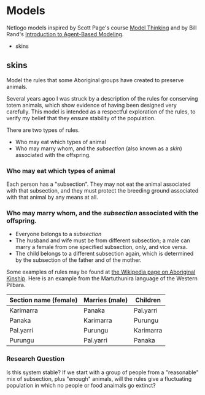 # Models
Netlogo models inspired by Scott Page's course [Model Thinking](https://www.coursera.org/course/modelthinking) and by Bill Rand's [Introduction to Agent-Based Modeling](https://www.complexityexplorer.org/courses/23-introduction-to-agent-based-modeling).
 * skins

## skins

Model the rules that some Aboriginal groups have created to preserve animals.

Several years agoo I was struck by a description of the rules for conserving totem animals, which show evidence of having been designed very carefully. This model is intended as a respectful exploration of the rules, to verify my belief that they ensure stability of the population.

There are two types of rules.

 * Who may eat which types of animal
 * Who may marry whom, and the *subsection* (also known as a *skin*) associated with the offspring.

### Who may eat which types of animal

Each person has a "subsection". They may not eat the animal associated with that subsection, and they must protect the breeding ground associated with that animal by any means at all.

### Who may marry whom, and the *subsection* associated with the offspring.

 * Everyone belongs to a *subsection*
 * The husband and wife must be from different subsection; a male can marry a female from one specified subsection, only, and vice versa.
 * The child belongs to a different subsection again, which is determined by the subsection of the father and of the mother.

Some examples of rules may be found at [the Wikipedia page on Aboriginal Kinship](http://en.wikipedia.org/wiki/Australian_Aboriginal_kinship). Here is an example from the Martuthunira language of the Western Pilbara.


|Section name (female)|Marries (male)|Children|
|---------------------|--------------|--------|
|Karimarra|Panaka|Pal.yarri|
|Panaka|Karimarra|Purungu|
|Pal.yarri|Purungu|Karimarra|
|Purungu|Pal.yarri|Panaka|

### Research Question

Is this system stable? If we start with a group of people from a "reasonable" mix of subsection, plus "enough" animals, will the rules give a fluctuating population in which no people or food anaimals go extinct?
